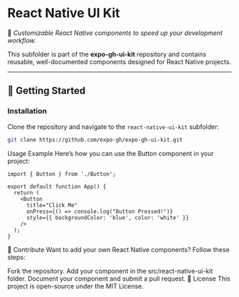 # **React Native UI Kit**  
🌟 *Customizable React Native components to speed up your development workflow.*

This subfolder is part of the **expo-gh-ui-kit** repository and contains reusable, well-documented components designed for React Native projects.

---

## 🔧 **Getting Started**  
### Installation  
Clone the repository and navigate to the `react-native-ui-kit` subfolder:  
```bash
git clone https://github.com/expo-gh/expo-gh-ui-kit.git
```

Usage Example
Here’s how you can use the Button component in your project:
```
import { Button } from './Button';

export default function App() {
  return (
    <Button
      title="Click Me"
      onPress={() => console.log("Button Pressed!")}
      style={{ backgroundColor: 'blue', color: 'white' }}
    />
  );
}
```

🤝 Contribute
Want to add your own React Native components? Follow these steps:

Fork the repository.
Add your component in the src/react-native-ui-kit folder.
Document your component and submit a pull request.
🔖 License
This project is open-source under the MIT License.
